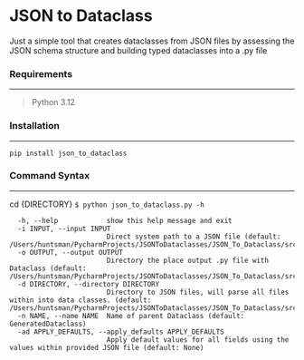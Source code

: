 # JSON to Dataclass

Just a simple tool that creates dataclasses from JSON files by assessing the JSON schema structure and 
building typed dataclasses into a .py file

### Requirements
_______
>Python 3.12

### Installation
______

`pip install json_to_dataclass`

### Command Syntax
_____

cd {DIRECTORY}
`$ python json_to_dataclass.py -h`

```optional arguments:
  -h, --help            show this help message and exit
  -i INPUT, --input INPUT
                        Direct system path to a JSON file (default: /Users/huntsman/PycharmProjects/JSONToDataclasses/JSON_To_Dataclass/src/sample.json)
  -o OUTPUT, --output OUTPUT
                        Directory the place output .py file with Dataclass (default: /Users/huntsman/PycharmProjects/JSONToDataclasses/JSON_To_Dataclass/src/sample.py)
  -d DIRECTORY, --directory DIRECTORY
                        Directory to JSON files, will parse all files within into data classes. (default: /Users/huntsman/PycharmProjects/JSONToDataclasses/JSON_To_Dataclass/src/sample.json)
  -n NAME, --name NAME  Name of parent Dataclass (default: GeneratedDataclass)
  -ad APPLY_DEFAULTS, --apply_defaults APPLY_DEFAULTS
                        Apply default values for all fields using the values within provided JSON file (default: None)
```